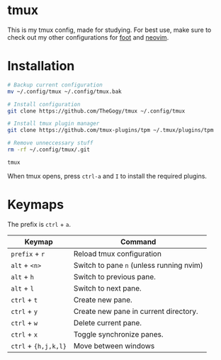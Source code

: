 # tmux

This is my tmux config, made for studying.
For best use, make sure to check out my other configurations for [foot](https://github.com/TheGogy/dotfiles/blob/main/foot/foot.ini) and [neovim](https://github.com/TheGogy/nvim/).

# Installation

```bash
# Backup current configuration
mv ~/.config/tmux ~/.config/tmux.bak

# Install configuration
git clone https://github.com/TheGogy/tmux ~/.config/tmux

# Install tmux plugin manager
git clone https://github.com/tmux-plugins/tpm ~/.tmux/plugins/tpm

# Remove unneccessary stuff
rm -rf ~/.config/tmux/.git

tmux
```
When tmux opens, press `ctrl-a` and `I` to install the required plugins.

# Keymaps

The prefix is `ctrl` + `a`.

| Keymap               | Command                                    |
| -------------------- | ------------------------------------------ |
| `prefix` + `r`       | Reload tmux configuration                  |
| `alt` + `<n>`        | Switch to pane `n` (unless running nvim)   |
| `alt` + `h`          | Switch to previous pane.                   |
| `alt` + `l`          | Switch to next pane.                       |
| `ctrl` + `t`         | Create new pane.                           |
| `ctrl` + `y`         | Create new pane in current directory.      |
| `ctrl` + `w`         | Delete current pane.                       |
| `ctrl` + `x`         | Toggle synchronize panes.                  |
| `ctrl` + `{h,j,k,l}` | Move between windows                       |

